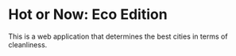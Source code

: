 # Hot or Now: Eco Edition

This is a web application that determines the best cities in terms of cleanliness.
